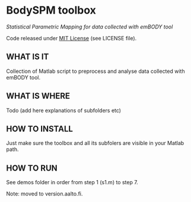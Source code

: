 # BodySPM toolbox
*Statistical Parametric Mapping for data collected with emBODY tool*

Code released under [MIT License](https://en.wikipedia.org/wiki/MIT_License) (see LICENSE file).

## WHAT IS IT
Collection of Matlab script to preprocess and analyse data collected with emBODY tool.

## WHAT IS WHERE
Todo (add here explanations of subfolders etc)

## HOW TO INSTALL
Just make sure the toolbox and all its subfolers are visible in your Matlab path.

## HOW TO RUN
See demos folder in order from step 1 (s1.m) to step 7.

Note: moved to version.aalto.fi.
